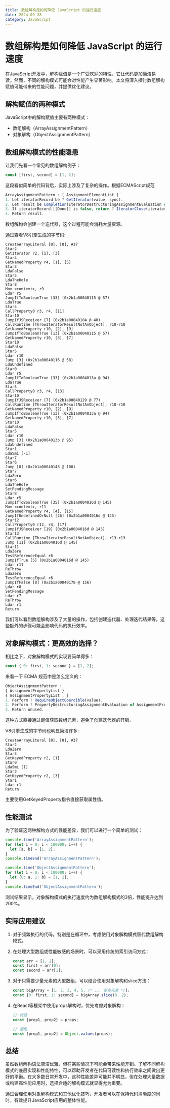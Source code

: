 ```yaml
---
title: 数组解构是如何降低 JavaScript 的运行速度
date: 2024-09-28
category: JavaScript
---
```


# 数组解构是如何降低 JavaScript 的运行速度

在JavaScript开发中，解构赋值是一个广受欢迎的特性，它让代码更加简洁易读。然而，不同的解构模式可能会对性能产生显著影响。本文将深入探讨数组解构赋值可能带来的性能问题，并提供优化建议。

## 解构赋值的两种模式

JavaScript中的解构赋值主要有两种模式：

- 数组解构（ArrayAssignmentPattern）
- 对象解构（ObjectAssignmentPattern）

## 数组解构模式的性能隐患

让我们先看一个常见的数组解构例子：

```javascript
const [first, second] = [1, 2];
```

这段看似简单的代码背后，实际上涉及了复杂的操作。根据ECMAScript规范

```javascript
ArrayAssignmentPattern : [ AssignmentElementList ]
1. Let iteratorRecord be ? GetIterator(value, sync).
2. Let result be Completion(IteratorDestructuringAssignmentEvaluation of AssignmentElementList with argument iteratorRecord).
3. If iteratorRecord.[[Done]] is false, return ? IteratorClose(iteratorRecord, result).
4. Return result.
```

数组解构会创建一个迭代器，这个过程可能会消耗大量资源。

通过查看V8引擎生成的字节码:

```shell
CreateArrayLiteral [0], [0], #37
Star2
GetIterator r2, [1], [3]
Star4
GetNamedProperty r4, [1], [5]
Star3
LdaFalse
Star5
LdaTheHole
Star8
Mov <context>, r9
Ldar r5
JumpIfToBooleanTrue [33] (0x2b1a00040115 @ 57)
LdaTrue
Star5
CallProperty0 r3, r4, [11]
Star10
JumpIfJSReceiver [7] (0x2b1a00040104 @ 40)
CallRuntime [ThrowIteratorResultNotAnObject], r10-r10
GetNamedProperty r10, [2], [9]
JumpIfToBooleanTrue [13] (0x2b1a00040115 @ 57)
GetNamedProperty r10, [3], [7]
Star10
LdaFalse
Star5
Ldar r10
Jump [3] (0x2b1a00040116 @ 58)
LdaUndefined
Star0
Ldar r5
JumpIfToBooleanTrue [33] (0x2b1a0004013a @ 94)
LdaTrue
Star5
CallProperty0 r3, r4, [13]
Star10
JumpIfJSReceiver [7] (0x2b1a00040129 @ 77)
CallRuntime [ThrowIteratorResultNotAnObject], r10-r10
GetNamedProperty r10, [2], [9]
JumpIfToBooleanTrue [13] (0x2b1a0004013a @ 94)
GetNamedProperty r10, [3], [7]
Star10
LdaFalse
Star5
Ldar r10
Jump [3] (0x2b1a0004013b @ 95)
LdaUndefined
Star1
LdaSmi [-1]
Star7
Star6
Jump [8] (0x2b1a00040148 @ 108)
Star7
LdaZero
Star6
LdaTheHole
SetPendingMessage
Star8
Ldar r5
JumpIfToBooleanTrue [35] (0x2b1a0004016d @ 145)
Mov <context>, r11
GetNamedProperty r4, [4], [15]
JumpIfUndefinedOrNull [26] (0x2b1a0004016d @ 145)
Star12
CallProperty0 r12, r4, [17]
JumpIfJSReceiver [19] (0x2b1a0004016d @ 145)
Star13
CallRuntime [ThrowIteratorResultNotAnObject], r13-r13
Jump [11] (0x2b1a0004016d @ 145)
Star11
LdaZero
TestReferenceEqual r6
JumpIfTrue [5] (0x2b1a0004016d @ 145)
Ldar r11
ReThrow
LdaZero
TestReferenceEqual r6
JumpIfFalse [8] (0x2b1a00040178 @ 156)
Ldar r8
SetPendingMessage
Ldar r7
ReThrow
Ldar r1
Return
```

我们可以看到数组解构涉及了大量的操作，包括创建迭代器、处理迭代结果等。这些额外的步骤可能会影响代码的执行效率。

## 对象解构模式：更高效的选择？

相比之下，对象解构模式的实现要简单得多：

```javascript
const { 0: first, 1: second } = [1, 2];
```

来看一下 ECMA 规范中是怎么定义的：

```javascript
ObjectAssignmentPattern :
{ AssignmentPropertyList }
{ AssignmentPropertyList , }
1. Perform ? RequireObjectCoercible(value).
2. Perform ? PropertyDestructuringAssignmentEvaluation of AssignmentPropertyList with argument value.
3. Return unused.
```

这种方式直接通过键值获取数组元素，避免了创建迭代器的开销。

V8引擎生成的字节码也明显简洁许多:

```shell
CreateArrayLiteral [0], [0], #37
Star2
LdaZero
Star3
GetKeyedProperty r2, [1]
Star0
LdaSmi [1]
Star3
GetKeyedProperty r2, [3]
Star1
Ldar r1
Return
```

主要使用GetKeyedProperty指令直接获取属性值。

## 性能测试

为了验证这两种解构方式的性能差异，我们可以进行一个简单的测试：

```javascript
console.time('ArrayAssignmentPattern');
for (let i = 0; i < 100000; i++) {
  let [a, b] = [1, 2];
}
console.timeEnd('ArrayAssignmentPattern');

console.time('ObjectAssignmentPattern');
for (let i = 0; i < 100000; i++) {
  let {0: a, 1: b} = [1, 2];
}
console.timeEnd('ObjectAssignmentPattern');
```

测试结果显示，对象解构模式的执行速度约为数组解构模式的3倍，性能提升达到200%。

## 实际应用建议

1. 对于频繁执行的代码，特别是在循环中，考虑使用对象解构模式替代数组解构模式。

2. 在处理大型数组或性能敏感的场景时，可以采用传统的索引访问方式：

    ```javascript
    const arr = [1, 2];
    const first = arr[0];
    const second = arr[1];
    ```

3. 对于只需要少量元素的大型数组，可以结合使用对象解构和slice方法：

    ```javascript
    const bigArray = [1, 2, 3, 4, 5, /* ... 更多元素 */];
    const {0: first, 1: second} = bigArray.slice(0, 2);
    ```

4. 在React等框架中使用props解构时，优先考虑对象解构：
    
    ```javascript
    // 优选
    const {prop1, prop2} = props;
    
    // 避免
    const [prop1, prop2] = Object.values(props);
    ```

## 总结

虽然数组解构语法简洁优雅，但在某些情况下可能会带来性能开销。了解不同解构模式的底层实现和性能特性，可以帮助开发者在代码可读性和执行效率之间做出更好的平衡。在大多数日常开发中，这种性能差异可能并不明显，但在处理大量数据或构建高性能应用时，选择合适的解构模式就显得尤为重要。

通过合理使用对象解构模式和其他优化技巧，开发者可以在保持代码清晰度的同时，有效提升JavaScript应用的整体性能。


